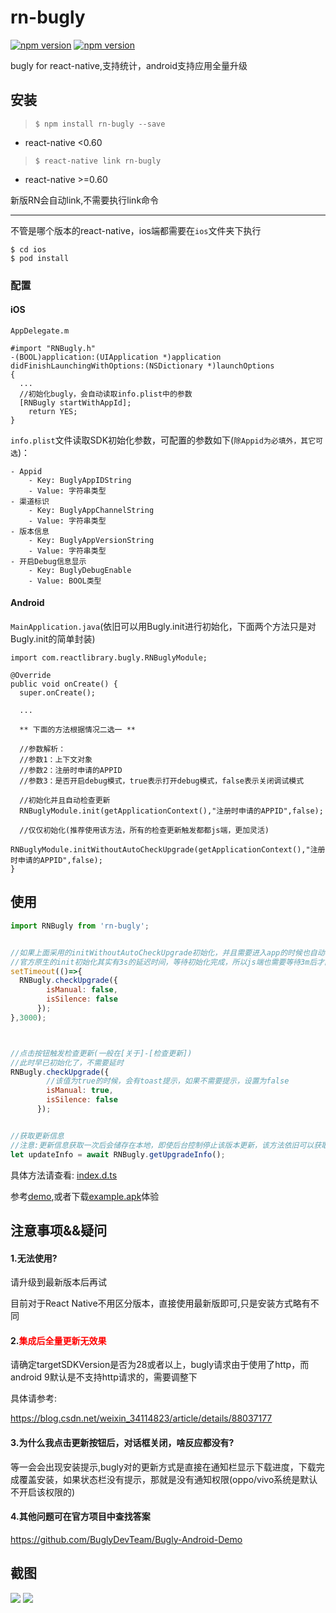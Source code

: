 
# rn-bugly

[![npm version](http://img.shields.io/npm/v/rn-bugly.svg?style=flat-square)](https://npmjs.org/package/rn-bugly "View this project on npm")
[![npm version](http://img.shields.io/npm/dm/rn-bugly.svg?style=flat-square)](https://npmjs.org/package/rn-bugly "View this project on npm")

bugly for react-native,支持统计，android支持应用全量升级

## 安装

> `$ npm install rn-bugly --save`

* react-native <0.60

> `$ react-native link rn-bugly`

* react-native >=0.60

新版RN会自动link,不需要执行link命令

---
不管是哪个版本的react-native，ios端都需要在`ios`文件夹下执行
```shell
$ cd ios
$ pod install
```


### 配置
#### iOS
`AppDelegate.m`
```
#import "RNBugly.h"
-(BOOL)application:(UIApplication *)application didFinishLaunchingWithOptions:(NSDictionary *)launchOptions
{
  ...
  //初始化bugly，会自动读取info.plist中的参数
  [RNBugly startWithAppId];
	return YES;
}
```
`info.plist`文件读取SDK初始化参数，可配置的参数如下(`除Appid为必填外，其它可选`)：
```
- Appid
    - Key: BuglyAppIDString
    - Value: 字符串类型
- 渠道标识
    - Key: BuglyAppChannelString
    - Value: 字符串类型
- 版本信息
    - Key: BuglyAppVersionString
    - Value: 字符串类型
- 开启Debug信息显示
    - Key: BuglyDebugEnable
    - Value: BOOL类型
```

#### Android
`MainApplication.java`(依旧可以用Bugly.init进行初始化，下面两个方法只是对Bugly.init的简单封装)
```
import com.reactlibrary.bugly.RNBuglyModule;

@Override
public void onCreate() {
  super.onCreate();

  ...

  ** 下面的方法根据情况二选一 **

  //参数解析：
  //参数1：上下文对象
  //参数2：注册时申请的APPID
  //参数3：是否开启debug模式，true表示打开debug模式，false表示关闭调试模式

  //初始化并且自动检查更新
  RNBuglyModule.init(getApplicationContext(),"注册时申请的APPID",false);

  //仅仅初始化(推荐使用该方法，所有的检查更新触发都都js端，更加灵活)
  RNBuglyModule.initWithoutAutoCheckUpgrade(getApplicationContext(),"注册时申请的APPID",false);
}
```

## 使用
```javascript
import RNBugly from 'rn-bugly';


//如果上面采用的initWithoutAutoCheckUpgrade初始化，并且需要进入app的时候也自动检查更新，可以使用下面的方法手动检查更新
//官方原生的init初始化其实有3s的延迟时间，等待初始化完成，所以js端也需要等待3m后才能检查更新
setTimeout(()=>{
  RNBugly.checkUpgrade({
        isManual: false,
        isSilence: false
      });
},3000);



//点击按钮触发检查更新(一般在[关于]-[检查更新])
//此时早已初始化了，不需要延时
RNBugly.checkUpgrade({
        //该值为true的时候，会有toast提示，如果不需要提示，设置为false
        isManual: true,
        isSilence: false
      });


//获取更新信息
//注意:更新信息获取一次后会储存在本地，即使后台控制停止该版本更新，该方法依旧可以获取到数据
let updateInfo = await RNBugly.getUpgradeInfo();
```

具体方法请查看: [index.d.ts](./index.d.ts)

参考[demo](./example),或者下载[example.apk](https://zhaoyang.lanzous.com/ib832sh)体验



## 注意事项&&疑问

#### 1.无法使用?

请升级到最新版本后再试

目前对于React Native不用区分版本，直接使用最新版即可,只是安装方式略有不同

#### 2.<font color='red'>集成后全量更新无效果</font>

请确定targetSDKVersion是否为28或者以上，bugly请求由于使用了http，而android 9默认是不支持http请求的，需要调整下

具体请参考:

https://blog.csdn.net/weixin_34114823/article/details/88037177

#### 3.为什么我点击更新按钮后，对话框关闭，啥反应都没有?

等一会会出现安装提示,bugly对的更新方式是直接在通知栏显示下载进度，下载完成覆盖安装，如果状态栏没有提示，那就是没有通知权限(oppo/vivo系统是默认不开启该权限的)



#### 4.其他问题可在官方项目中查找答案

https://github.com/BuglyDevTeam/Bugly-Android-Demo
  
## 截图

<img src='https://tva1.sinaimg.cn/large/007S8ZIlgy1gdpp54zj0nj30u01uoqed.jpg' />
<img src='https://tva1.sinaimg.cn/large/007S8ZIlgy1gdpp5gjhhvj30u01uotej.jpg' />
